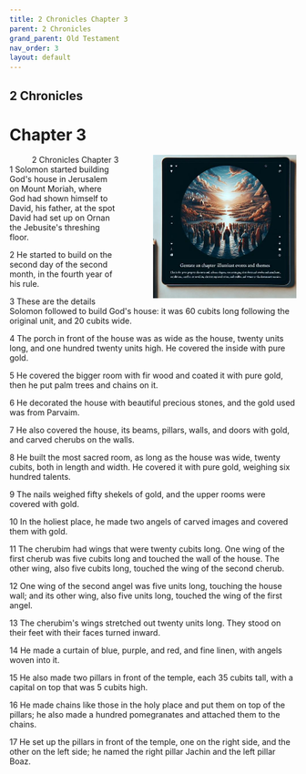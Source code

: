 ```yaml
---
title: 2 Chronicles Chapter 3
parent: 2 Chronicles
grand_parent: Old Testament
nav_order: 3
layout: default
---
```


## 2 Chronicles

# Chapter 3

<div style="clear: both; text-align: right;">
    <img src="/assets/Image/2 Chronicles/500/3.jpg" alt="2 Chronicles Chapter 3" class="chapter-image" style="max-width: 50%; height: auto; float: right; margin: 0 0 10px 10px; padding-left: 10%;">
    <figcaption style="font-size: 14px;">2 Chronicles Chapter 3</figcaption>
</div>
1 Solomon started building God's house in Jerusalem on Mount Moriah, where God had shown himself to David, his father, at the spot David had set up on Ornan the Jebusite's threshing floor.

2 He started to build on the second day of the second month, in the fourth year of his rule.

3 These are the details Solomon followed to build God's house: it was 60 cubits long following the original unit, and 20 cubits wide.

4 The porch in front of the house was as wide as the house, twenty units long, and one hundred twenty units high. He covered the inside with pure gold.

5 He covered the bigger room with fir wood and coated it with pure gold, then he put palm trees and chains on it.

6 He decorated the house with beautiful precious stones, and the gold used was from Parvaim.

7 He also covered the house, its beams, pillars, walls, and doors with gold, and carved cherubs on the walls.

8 He built the most sacred room, as long as the house was wide, twenty cubits, both in length and width. He covered it with pure gold, weighing six hundred talents.

9 The nails weighed fifty shekels of gold, and the upper rooms were covered with gold.

10 In the holiest place, he made two angels of carved images and covered them with gold.

11 The cherubim had wings that were twenty cubits long. One wing of the first cherub was five cubits long and touched the wall of the house. The other wing, also five cubits long, touched the wing of the second cherub.

12 One wing of the second angel was five units long, touching the house wall; and its other wing, also five units long, touched the wing of the first angel.

13 The cherubim's wings stretched out twenty units long. They stood on their feet with their faces turned inward.

14 He made a curtain of blue, purple, and red, and fine linen, with angels woven into it.

15 He also made two pillars in front of the temple, each 35 cubits tall, with a capital on top that was 5 cubits high.

16 He made chains like those in the holy place and put them on top of the pillars; he also made a hundred pomegranates and attached them to the chains.

17 He set up the pillars in front of the temple, one on the right side, and the other on the left side; he named the right pillar Jachin and the left pillar Boaz.


